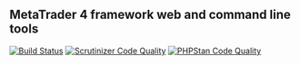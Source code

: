 ## MetaTrader 4 framework web and command line tools

[![Build Status](https://scrutinizer-ci.com/g/rosasurfer/mt4-tools/badges/build.png?b=master)](https://scrutinizer-ci.com/g/rosasurfer/mt4-tools/build-status/master)
[![Scrutinizer Code Quality](https://scrutinizer-ci.com/g/rosasurfer/mt4-tools/badges/quality-score.png?b=master)](https://scrutinizer-ci.com/g/rosasurfer/mt4-tools/?branch=master)
[![PHPStan Code Quality](https://img.shields.io/badge/PHPStan-level_7-brightgreen.svg?style=flat)](https://github.com/phpstan/phpstan)
